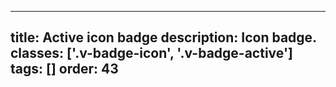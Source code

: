 <!--
 *              © 2025 Visa
 *
 * Licensed under the Apache License, Version 2.0 (the "License");
 * you may not use this file except in compliance with the License.
 * You may obtain a copy of the License at
 *
 *         http://www.apache.org/licenses/LICENSE-2.0
 *
 * Unless required by applicable law or agreed to in writing, software
 * distributed under the License is distributed on an "AS IS" BASIS,
 * WITHOUT WARRANTIES OR CONDITIONS OF ANY KIND, either express or implied.
 * See the License for the specific language governing permissions and
 * limitations under the License.
 *
 -->
---
title: Active icon badge
description: Icon badge.
classes: ['.v-badge-icon', '.v-badge-active']
tags: []
order: 43
---

<div class="v-badge v-badge-icon v-badge-active">
  <svg class="v-icon v-icon-tiny" height="16" viewbox="0 0 16 16" width="16">
    <use href="#visa-error-alt-tiny">
    </use>
  </svg>
</div>
